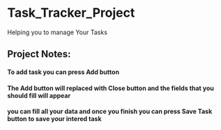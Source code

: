 # Task_Tracker_Project
Helping you to manage Your Tasks
## Project Notes:
#### To add task you can press Add button
#### The Add button will replaced with Close button and the fields that you should fill will appear
#### you can fill all your data and once you finish you can press Save Task button to save your intered task
